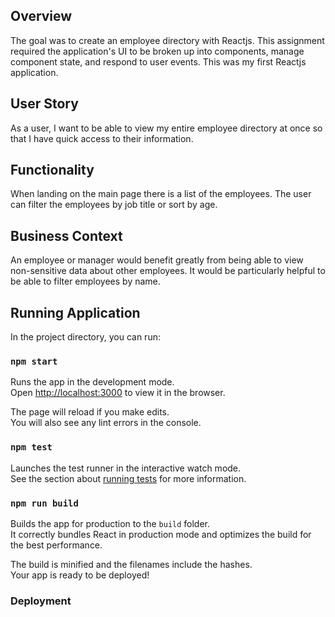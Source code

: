 ## Overview

The goal was to create an employee directory with Reactjs. This assignment required the application's UI to be broken up into components, manage component state, and respond to user events. This was my first Reactjs application.

## User Story

As a user, I want to be able to view my entire employee directory at once so that I have quick access to their information.

## Functionality

When landing on the main page there is a list of the employees. The user can filter the employees by job title or sort by age.

## Business Context

An employee or manager would benefit greatly from being able to view non-sensitive data about other employees. It would be particularly helpful to be able to filter employees by name.

## Running Application

In the project directory, you can run:

### `npm start`

Runs the app in the development mode.<br />
Open [http://localhost:3000](http://localhost:3000) to view it in the browser.

The page will reload if you make edits.<br />
You will also see any lint errors in the console.

### `npm test`

Launches the test runner in the interactive watch mode.<br />
See the section about [running tests](https://facebook.github.io/create-react-app/docs/running-tests) for more information.

### `npm run build`

Builds the app for production to the `build` folder.<br />
It correctly bundles React in production mode and optimizes the build for the best performance.

The build is minified and the filenames include the hashes.<br />
Your app is ready to be deployed!

### Deployment